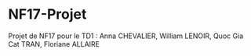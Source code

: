# NF17-Projet

Projet de NF17 pour le TD1 : Anna CHEVALIER, William LENOIR, Quoc Gia Cat TRAN, Floriane ALLAIRE 